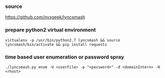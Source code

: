 ### source
https://github.com/nyxgeek/lyncsmash  

### prepare python2 virtual environment
```
virtualenv -p /usr/bin/python2.7 lyncsmash && source lyncsmash/bin/activate && pip install requests
```

### time based user enumeration or password spray
```
./lyncsmash.py enum -U <userFile> -p "<password>" -d <domainIntern> -H <rhost>
```

